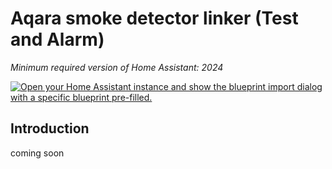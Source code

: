 # Aqara smoke detector linker (Test and Alarm)

*Minimum required version of Home Assistant: 2024*

[![Open your Home Assistant instance and show the blueprint import dialog with a specific blueprint pre-filled.](https://my.home-assistant.io/badges/blueprint_import.svg)](https://my.home-assistant.io/redirect/blueprint_import/?blueprint_url=https://github.com/dagobert/homeassistant-blueprints/blob/stable/automations/aqara-smoke-detector/aqara-smoke_detector-linker-testandalarm.yaml)

## Introduction

coming soon
